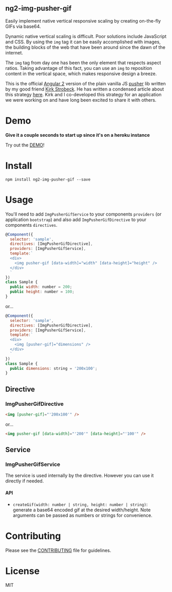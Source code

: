 ## ng2-img-pusher-gif

Easily implement native vertical responsive scaling by creating on-the-fly GIFs via base64.

Dynamic native vertical scaling is difficult. Poor solutions include JavaScript and CSS. By using the `img` tag it can be easily accomplished with images, the building blocks of the web that have been around since the dawn of the internet.

The `img` tag from day one has been the only element that respects aspect ratios. Taking advantage of this fact, you can use an `img` to reposition content in the vertical space, which makes responsive design a breeze.

This is the official [Angular 2](https://angular.io/) version of the plain vanilla JS [pusher](https://github.com/kirkstrobeck/pusher) lib written by my good friend [Kirk Strobeck](https://github.com/kirkstrobeck). He has written a condensed article about this strategy [here](https://medium.com/@kirkstrobeck/pusher-9c44d7418520#.n9nxw4aok). Kirk and I co-developed this strategy for an application we were working on and have long been excited to share it with others. 

# Demo

**Give it a couple seconds to start up since it's on a heroku instance**

Try out the [DEMO](https://ng2-img-pusher-gif-demo.herokuapp.com/)!

# Install

```shell
npm install ng2-img-pusher-gif --save
```

# Usage

You'll need to add `ImgPusherGifService` to your components `providers` (or application `bootstrap`) and also add `ImgPusherGifDirective` to your components `directives`.

```js
@Component({
  selector: 'sample',
  directives: [ImgPusherGifDirective],
  providers: [ImgPusherGifService],
  template:`
  <div>
    <img pusher-gif [data-width]="width" [data-height]="height" />
  </div>
  `
})
class Sample {
  public width: number = 200;
  public height: number = 100;
}
```

or...

```js
@Component({
  selector: 'sample',
  directives: [ImgPusherGifDirective],
  providers: [ImgPusherGifService],
  template:`
  <div>
    <img [pusher-gif]="dimensions" />
  </div>
  `
})
class Sample {
  public dimensions: string = '200x100';
}
```

## Directive

### ImgPusherGifDirective

```html
<img [pusher-gif]="'200x100'" />
```

or...

```html
<img pusher-gif [data-width]="'200'" [data-height]="'100'" />
```

## Service

### ImgPusherGifService

The service is used internally by the directive. However you can use it directly if needed.

#### API

* `createGif(width: number | string, height: number | string)`: generate a base64 encoded gif at the desired width/height. Note arguments can be passed as numbers or strings for convenience. 

# Contributing

Please see the [CONTRIBUTING](https://github.com/NathanWalker/ng2-img-pusher-gif/blob/master/CONTRIBUTING.md) file for guidelines.

# License

MIT
